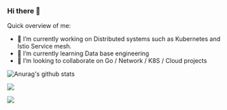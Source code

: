### Hi there 👋


Quick overview of me: 

- 🔭 I’m currently working on Distributed systems such as Kubernetes and Istio Service mesh.
- 🌱 I’m currently learning Data base engineering 
- 👯 I’m looking to collaborate on Go / Network / K8S / Cloud projects


![Anurag's github stats](https://github-readme-stats.vercel.app/api?username=isan-rivkin&count_private=true&show_icons=true&theme=chartreuse-dark&bg_color=2b2e47)

![](https://komarev.com/ghpvc/?username=isan-rivkin&color=brightgreen)

![](https://komarev.com/ghpvc/?username=elichai&color=brightgreen)
